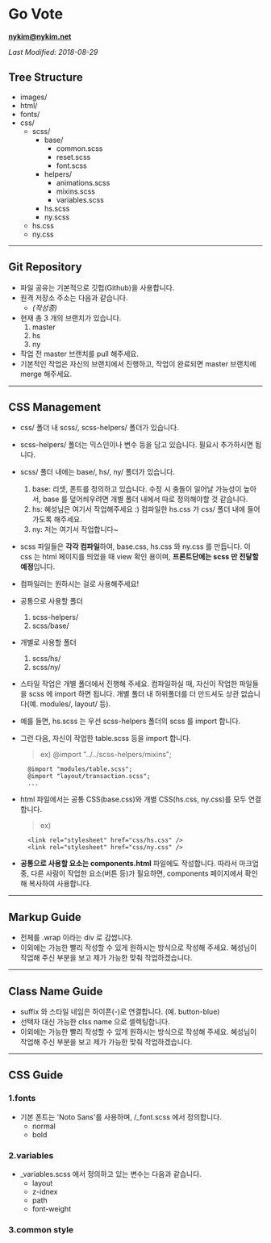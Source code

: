 # Go Vote

**nykim@nykim.net**

_Last Modified: 2018-08-29_

## Tree Structure

- images/
- html/
- fonts/
- css/
  - scss/
    - base/
      - common.scss
      - reset.scss
      - font.scss
    - helpers/
      - animations.scss
      - mixins.scss
      - variables.scss
    - hs.scss
    - ny.scss
  - hs.css
  - ny.css

---

## Git Repository

- 파일 공유는 기본적으로 깃헙(Github)을 사용합니다.
- 원격 저장소 주소는 다음과 같습니다.
  - _(작성중)_
- 현재 총 3 개의 브랜치가 있습니다.
  1. master
  2. hs
  3. ny
- 작업 전 master 브랜치를 pull 해주세요.
- 기본적인 작업은 자신의 브랜치에서 진행하고, 작업이 완료되면 master 브랜치에 merge 해주세요.

---

## CSS Management

- css/ 폴더 내 scss/, scss-helpers/ 폴더가 있습니다.
- scss-helpers/ 폴더는 믹스인이나 변수 등을 담고 있습니다. 필요시 추가하시면 됩니다.
- scss/ 폴더 내에는 base/, hs/, ny/ 폴더가 있습니다.

  1. base: 리셋, 폰트를 정의하고 있습니다. 수정 시 충돌이 일어날 가능성이 높아서, base 를 덮어씌우려면 개별 폴더 내에서 따로 정의해야할 것 같습니다.
  2. hs: 혜성님은 여기서 작업해주세요 :) 컴파일한 hs.css 가 css/ 폴더 내에 들어가도록 해주세요.
  3. ny: 저는 여기서 작업합니다~

- scss 파일들은 **각각 컴파일**하여, base.css, hs.css 와 ny.css 를 만듭니다. 이 css 는 html 페이지를 띄었을 때 view 확인 용이며, **프론트단에는 scss 만 전달할 예정**입니다.
- 컴파일러는 원하시는 걸로 사용해주세요!

- 공통으로 사용할 폴더

  1. scss-helpers/
  2. scss/base/

- 개별로 사용할 폴더

  1. scss/hs/
  2. scss/ny/

- 스타일 작업은 개별 폴더에서 진행해 주세요. 컴파일하실 때, 자신이 작업한 파일들을 scss 에 import 하면 됩니다. 개별 폴더 내 하위폴더를 더 만드셔도 상관 없습니다(예. modules/, layout/ 등).

- 예를 들면, hs.scss 는 우선 scss-helpers 폴더의 scss 를 import 합니다.
- 그런 다음, 자신이 작업한 table.scss 등을 import 합니다.

  > ex) @import "../../scss-helpers/mixins";

        @import "modules/table.scss";
        @import "layout/transaction.scss";
        ...

- html 파일에서는 공통 CSS(base.css)와 개별 CSS(hs.css, ny.css)를 모두 연결합니다.

  > ex) <link rel="stylesheet" href="css/base.css" />

        <link rel="stylesheet" href="css/hs.css" />
        <link rel="stylesheet" href="css/ny.css" />

- **공통으로 사용할 요소는 components.html** 파일에도 작성합니다. 따라서 마크업 중, 다른 사람이 작업한 요소(버튼 등)가 필요하면, components 페이지에서 확인해 복사하여 사용합니다.

---

## Markup Guide

- 전체를 .wrap 이라는 div 로 감쌉니다.
- 이외에는 가능한 빨리 작성할 수 있게 원하시는 방식으로 작성해 주세요. 혜성님이 작업해 주신 부분을 보고 제가 가능한 맞춰 작업하겠습니다.

---

## Class Name Guide

- suffix 와 스타일 네임은 하이픈(-)로 연결합니다. (예. button-blue)
- 선택자 대신 가능한 clss name 으로 셀렉팅합니다.
- 이외에는 가능한 빨리 작성할 수 있게 원하시는 방식으로 작성해 주세요. 혜성님이 작업해 주신 부분을 보고 제가 가능한 맞춰 작업하겠습니다.

---

## CSS Guide

### 1.fonts

- 기본 폰트는 'Noto Sans'를 사용하며, /\_font.scss 에서 정의합니다.
  - normal
  - bold

### 2.variables

- \_variables.scss 에서 정의하고 있는 변수는 다음과 같습니다.
  - layout
  - z-idnex
  - path
  - font-weight

### 3.common style
